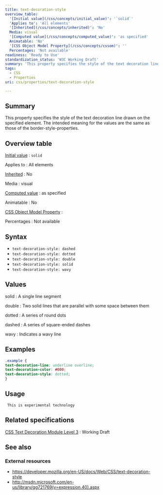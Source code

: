 ```yaml
---
title: text-decoration-style
overview_table:
  '[Initial value](/css/concepts/initial_value)': '`solid`'
  'Applies to': 'All elements'
  '[Inherited](/css/concepts/inherited)': 'No'
  Media: visual
  '[Computed value](/css/concepts/computed_value)': 'as specified'
  Animatable: 'No'
  '[CSS Object Model Property](/css/concepts/cssom)': ''
  Percentages: 'Not available'
readiness: 'Ready to Use'
standardization_status: 'W3C Working Draft'
summary: 'This property specifies the style of the text decoration line drawn on the specified element. The intended meaning for the values are the same as those of the border-style-properties.'
tags:
  - CSS
  - Properties
uri: css/properties/text-decoration-style

---
```

## Summary

This property specifies the style of the text decoration line drawn on the specified element. The intended meaning for the values are the same as those of the border-style-properties.

## Overview table

[Initial value](/css/concepts/initial_value)
:   `solid`

Applies to
:   All elements

[Inherited](/css/concepts/inherited)
:   No

Media
:   visual

[Computed value](/css/concepts/computed_value)
:   as specified

Animatable
:   No

[CSS Object Model Property](/css/concepts/cssom)
:

Percentages
:   Not available

## Syntax

-   `text-decoration-style: dashed`
-   `text-decoration-style: dotted`
-   `text-decoration-style: double`
-   `text-decoration-style: solid`
-   `text-decoration-style: wavy`

## Values

solid
:   A single line segment

double
:   Two solid lines that are parallel with some space between them

dotted
:   A series of round dots

dashed
:   A series of square-ended dashes

wavy
:   Indicates a wavy line

## Examples

``` css
.example {
text-decoration-line: underline overline;
text-decoration-color: #000;
text-decoration-style: dotted;
}
```

## Usage

     This is experimental technology

## Related specifications

[CSS Text Decoration Module Level 3](http://www.w3.org/TR/css-text-decor-3/)
:   Working Draft

## See also

### External resources

-   <https://developer.mozilla.org/en-US/docs/Web/CSS/text-decoration-style>
-   <http://msdn.microsoft.com/en-us/library/gg721769(v=expression.40).aspx>
